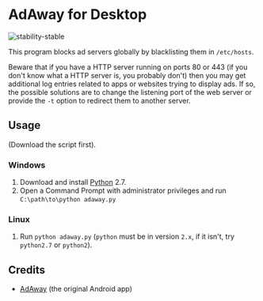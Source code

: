 # AdAway for Desktop

![stability-stable](https://img.shields.io/badge/stability-stable-green.svg)

This program blocks ad servers globally by blacklisting them in `/etc/hosts`.

Beware that if you have a HTTP server running on ports 80 or 443 (if you don't
know what a HTTP server is, you probably don't) then you may get additional log
entries related to apps or websites trying to display ads. If so, the possible
solutions are to change the listening port of the web server or provide the
`-t` option to redirect them to another server.

## Usage

(Download the script first).

### Windows

1. Download and install [Python](https://www.python.org/) 2.7.
2. Open a Command Prompt with administrator privileges and run
   `C:\path\to\python adaway.py`

### Linux

1. Run `python adaway.py` (`python` must be in version `2.x`, if it isn't, try
   `python2.7` or `python2`).

## Credits

- [AdAway](http://adaway.org) (the original Android app)
